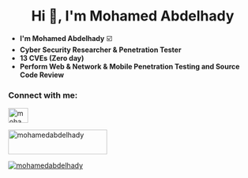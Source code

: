 <!-- <h2><img src="https://emojis.slackmojis.com/emojis/images/1495224255/2288/christmas_parrot.gif?1495224255" width="30"/> Nice to see you.</h2> -->



<h1 align="center"> Hi 👋, I'm Mohamed Abdelhady</h1>  

<!-- <img src="https://komarev.com/ghpvc/?username=mohamedabdelhady933">	<img align="right" width="450" height="350" src="https://github-readme-stats.vercel.app/api?username=mohamedabdelhady933"> -->

- **I'm Mohamed Abdelhady**  :ballot_box_with_check:
- **Cyber Security Researcher & Penetration Tester**  
- **13 CVEs (Zero day)** 
- **Perform Web & Network & Mobile Penetration Testing and Source Code Review**

<h3 align="left">Connect with me:</h3>

<p align="left">
  
<a href="https://twitter.com/Mohamed_A_R_1" target="blank"><img align="center" src="https://raw.githubusercontent.com/rahuldkjain/github-profile-readme-generator/master/src/images/icons/Social/twitter.svg" alt="mohamedabdelhady" height="30" width="40" /></a>

  <a href="mailto:mabdelhady908@gmail.com" target="blank"><img align="center" src="https://img.shields.io/static/v1?label=Gmail&message=Mohamed Abdelhady&color=orange" alt="mohamedabdelhady" height="50" width="200" /></a>
  
</p><p align="left"> <a href="https://twitter.com/Mohamed_A_R_1" target="_blank"><img src="https://img.shields.io/twitter/follow/Mohamed_A_R_1?logo=twitter&style=for-the-badge" alt="mohamedabdelhady" /></a> </p>
